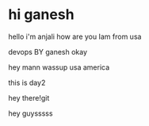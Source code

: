 # hi ganesh
hello i'm anjali
how are you
Iam from usa


devops BY ganesh okay

hey mann wassup usa america

this is day2

hey there!git 

hey guysssss
